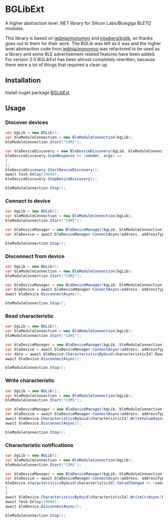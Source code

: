 # BGLibExt

A higher abstraction level .NET library for Silicon Labs/Bluegiga BLE112 modules.

This library is based on [jedinja/monomyo](https://github.com/jedinja/monomyo) and [jrowberg/bglib](https://github.com/jrowberg/bglib), so thanks goes out to them for their work. The BGLib was left as it was and the higher level abstraction code from [jedinja/monomyo](https://github.com/jedinja/monomyo) was refactored to be used as a library and some BLE advertisement related features have been added. For version 2.0 BGLibExt has been almost completely rewritten, because there were a lot of things that required a clean up.

## Installation

Install nuget package [BGLibExt](https://www.nuget.org/packages/BGLibExt/)

## Usage

### Discover devices

```c#
var bgLib = new BGLib();
var bleModuleConnection = new BleModuleConnection(bgLib);
bleModuleConnection.Start("COM1");

var bleDeviceDiscovery = new BleDeviceDiscovery(bgLib, bleModuleConnection);
bleDeviceDiscovery.ScanResponse += (sender, args) =>
{
};
bleDeviceDiscovery.StartDeviceDiscovery();
await Task.Delay(10000);
bleDeviceDiscovery.StopDeviceDiscovery();

bleModuleConnection.Stop();
```

### Connect to device

```c#
var bgLib = new BGLib();
var bleModuleConnection = new BleModuleConnection(bgLib);
bleModuleConnection.Start("COM1");

var bleDeviceManager = new BleDeviceManager(bgLib, bleModuleConnection);
var bleDevice = await bleDeviceManager.ConnectAsync(address, addressType);

bleModuleConnection.Stop();
```

### Disconnect from device

```c#
var bgLib = new BGLib();
var bleModuleConnection = new BleModuleConnection(bgLib);
bleModuleConnection.Start("COM1");

var bleDeviceManager = new BleDeviceManager(bgLib, bleModuleConnection);
var bleDevice = await bleDeviceManager.ConnectAsync(address, addressType);
await bleDevice.DisconnectAsync();

bleModuleConnection.Stop();
```

### Read characteristic

```c#
var bgLib = new BGLib();
var bleModuleConnection = new BleModuleConnection(bgLib);
bleModuleConnection.Start("COM1");

var bleDeviceManager = new BleDeviceManager(bgLib, bleModuleConnection);
var bleDevice = await bleDeviceManager.ConnectAsync(address, addressType);
var data = await bleDevice.CharacteristicsByUuid[characteristicId].ReadValueAsync();
await bleDevice.DisconnectAsync();

bleModuleConnection.Stop();
```

### Write characteristic

```c#
var bgLib = new BGLib();
var bleModuleConnection = new BleModuleConnection(bgLib);
bleModuleConnection.Start("COM1");

var bleDeviceManager = new BleDeviceManager(bgLib, bleModuleConnection);
var bleDevice = await bleDeviceManager.ConnectAsync(address, addressType);
await bleDevice.CharacteristicsByUuid[characteristicId].WriteValueAsync();
await bleDevice.DisconnectAsync();

bleModuleConnection.Stop();
```

### Characteristic notifications

```c#
var bgLib = new BGLib();
var bleModuleConnection = new BleModuleConnection(bgLib);
bleModuleConnection.Start("COM1");

var bleDeviceManager = new BleDeviceManager(bgLib, bleModuleConnection);
var bleDevice = await bleDeviceManager.ConnectAsync(address, addressType);
bleDevice.CharacteristicsByUuid[characteristicId].ValueChanged += (sender, args) =>
{
}
await bleDevice.CharacteristicsByUuid[characteristicId].WriteCccAsync(BleCCCValue.NotificationsEnabled);
await Task.Delay(10000);
await bleDevice.DisconnectAsync();

bleModuleConnection.Stop();
```
